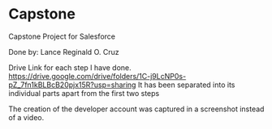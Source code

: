 # Capstone
Capstone Project for Salesforce


Done by: Lance Reginald O. Cruz


Drive Link for each step I have done. 
https://drive.google.com/drive/folders/1C-j9LcNP0s-pZ_7fn1kBLBcB20pjx15R?usp=sharing
It has been separated into its individual parts apart from the first two steps


The creation of the developer account was captured in a screenshot instead of a video.


